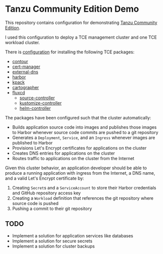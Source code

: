 #   Tanzu Community Edition Demo

This repository contains configuration for demonstrating [Tanzu Community Edition](https://tanzucommunityedition.io/).

I used this configuration to deploy a TCE management cluster and one TCE workload cluster.

There is [configuration](tce/README.md) for installing the following TCE packages:
-   [contour](https://projectcontour.io/)
-   [cert-manager](https://cert-manager.io/)
-   [external-dns](https://github.com/kubernetes-sigs/external-dns/blob/master/README.md)
-   [harbor](https://goharbor.io/)
-   [kpack](https://github.com/pivotal/kpack)
-   [cartographer](https://cartographer.sh/)
-   [fluxcd](https://fluxcd.io/)
    -   [source-controller](https://github.com/fluxcd/source-controller/)
    -   [kustomize-controller](https://github.com/fluxcd/kustomize-controller/)
    -   [helm-controller](https://github.com/fluxcd/helm-controller/)

The packages have been configured such that the cluster automatically:
-   Builds application source code into images and publishes those images to Harbor whenever source code commits are pushed to a git repository
-   Generates a `Deployment`, `Service`, and an `Ingress` whenever images are published to Harbor
-   Provisions Let's Encrypt certificates for applications on the cluster
-   Creates DNS entries for applications on the cluster
-   Routes traffic to applications on the cluster from the Internet

Given this cluster behavior, an application developer should be able to produce a running application with ingress from the Internet, a DNS name, and a valid Let's Encrypt certificate by:
1.  Creating `Secret`s and a `ServiceAccount` to store their Harbor credentials and GitHub repository access key
1.  Creating a `Workload` definition that references the git repository where source code is pushed
1.  Pushing a commit to their git repository

##  TODO
*   Implement a solution for application services like databases
*   Implement a solution for secure secrets
*   Implement a solution for cluster backups
